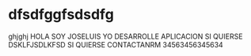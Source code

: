 # dfsdfggfsdsdfg
ghjghj
HOLA SOY JOSELUIS YO DESARROLLE APLICACION
SI QUIERSE DSKLFJSDLKFSD
SI QUIERSE CONTACTANRM 34563456345634
